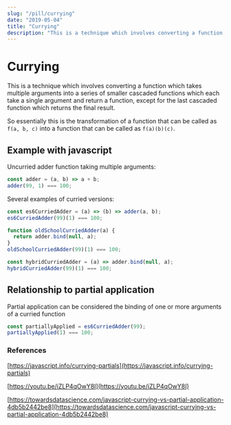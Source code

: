 ```yaml
---
slug: "/pill/currying"
date: "2019-05-04"
title: "Currying"
description: "This is a technique which involves converting a function which takes multiple arguments into a series of smaller cascaded functions which each take a single argument and return a function, except for the last cascaded function which returns the final result."
---
```


# Currying

This is a technique which involves converting a function which takes multiple arguments into a series of smaller cascaded functions which each take a single argument and return a function, except for the last cascaded function which returns the final result.

So essentially this is the transformation of a function that can be called as `f(a, b, c)` into a function that can be called as `f(a)(b)(c)`.

## Example with javascript

Uncurried adder function taking multiple arguments:

```js
const adder = (a, b) => a + b;
adder(99, 1) === 100;
```

Several examples of curried versions:

```js
const es6CurriedAdder = (a) => (b) => adder(a, b);
es6CurriedAdder(99)(1) === 100;
```

```js
function oldSchoolCurriedAdder(a) {
  return adder.bind(null, a);
}
oldSchoolCurriedAdder(99)(1) === 100;
```

```js
const hybridCurriedAdder = (a) => adder.bind(null, a);
hybridCurriedAdder(99)(1) === 100;
```

## Relationship to partial application

Partial application can be considered the binding of one or more arguments of a curried function

```js
const partiallyApplied = es6CurriedAdder(99);
partiallyApplied(1) === 100;
```

### References

[https://javascript.info/currying-partials](https://javascript.info/currying-partials)

[https://youtu.be/iZLP4qOwY8I](https://youtu.be/iZLP4qOwY8I)

[https://towardsdatascience.com/javascript-currying-vs-partial-application-4db5b2442be8](https://towardsdatascience.com/javascript-currying-vs-partial-application-4db5b2442be8)
